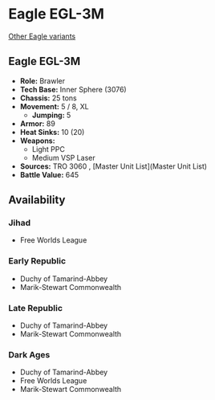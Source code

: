 # Eagle EGL-3M 

[Other Eagle variants](../eagle.md) 

## Eagle EGL-3M 

- **Role:** Brawler 
- **Tech Base:** Inner Sphere (3076) 
- **Chassis:** 25 tons 
- **Movement:** 5 / 8, XL 
  - **Jumping:** 5 
- **Armor:** 89 
- **Heat Sinks:** 10 (20) 
- **Weapons:** 
  - Light PPC 
  - Medium VSP Laser 
- **Sources:** TRO 3060 , [Master Unit List](Master Unit List) 
- **Battle Value:** 645 

## Availability 

### Jihad 

- Free Worlds League 

### Early Republic 

- Duchy of Tamarind-Abbey 
- Marik-Stewart Commonwealth 

### Late Republic 

- Duchy of Tamarind-Abbey 
- Marik-Stewart Commonwealth 

### Dark Ages 

- Duchy of Tamarind-Abbey 
- Free Worlds League 
- Marik-Stewart Commonwealth 

